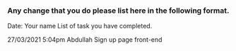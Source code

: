 ### Any change that you do please list here in the following format.

Date:
Your name
List of task you have completed.

27/03/2021 5:04pm
Abdullah
Sign up page front-end